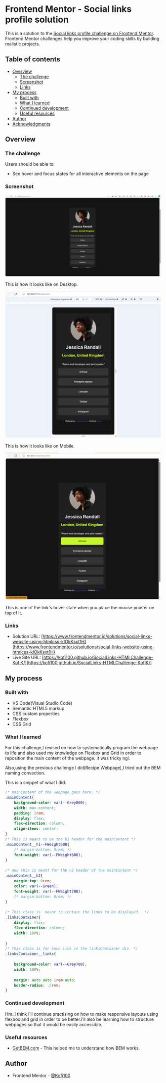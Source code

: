 # Frontend Mentor - Social links profile solution

This is a solution to the [Social links profile challenge on Frontend Mentor](https://www.frontendmentor.io/challenges/social-links-profile-UG32l9m6dQ). Frontend Mentor challenges help you improve your coding skills by building realistic projects. 

## Table of contents

- [Overview](#overview)
  - [The challenge](#the-challenge)
  - [Screenshot](#screenshot)
  - [Links](#links)
- [My process](#my-process)
  - [Built with](#built-with)
  - [What I learned](#what-i-learned)
  - [Continued development](#continued-development)
  - [Useful resources](#useful-resources)
- [Author](#author)
- [Acknowledgments](#acknowledgments)


## Overview

### The challenge

Users should be able to:

- See hover and focus states for all interactive elements on the page

### Screenshot

![Desktop Mode](./screenshot_desktop.png)

This is how it looks like on Desktop.

![Mobile Mode](./screenshot_mobile.png)

This is how it looks like on Mobile.

![Hover state](./screenshot_hover.png)

This is one of the link's hover state when you place the mouse pointer on top of it.

### Links

- Solution URL: [https://www.frontendmentor.io/solutions/social-links-website-using-htmlcss-kIOkKsxt1H](https://www.frontendmentor.io/solutions/social-links-website-using-htmlcss-kIOkKsxt1H)
- Live Site URL: [https://kofi100.github.io/SocialLinks-HTMLChallenge-KofiK/](https://kofi100.github.io/SocialLinks-HTMLChallenge-KofiK/)

## My process

### Built with
- VS Code(Visual Studio Code)
- Semantic HTML5 markup
- CSS custom properties
- Flexbox
- CSS Grid


### What I learned

For this challenge,I revised on how to systematically program the webpage to life and also used my knowledge on Flexbox and Grid in order to reposition the main content of the webpage. It was tricky ngl.

Also,using the previous challenge I did(Recipe Webpage),I tried out the BEM naming convection.

This is a snippet of what I did.

```css
/* mainContent of the webpage goes here. */
.mainContent{
    background-color: var(--Grey800);
    width: max-content;
    padding: 1rem;
    display: flex;
    flex-direction: column;
    align-items: center;
}
/* This is meant to be the h1 header for the mainContent */
.mainContent__h1--FWeight600{
    /* margin-bottom: 0rem; */
    font-weight: var(--FWeight600);
}

/* And this is meant for the h2 header of the mainContent */
.mainContent__h2{
    margin-top: 0rem;
    color: var(--Green);
    font-weight: var(--FWeight700);
    /* margin-bottom: 0rem; */
}

/* This class is  meant to contain the links to be displayed.  */
.linksContainer{
    display: flex;
    flex-direction: column;
    width: 100%;

}
/* This class is for each link in the linksContainer div. */
.linksContainer__links{
    
    background-color: var(--Grey700);
    width: 100%;
    
    margin: auto auto 1rem auto;
    border-radius: .5rem;
}

```


### Continued development

Hm..i think i'll continue practising on how to make responsive layouts using flexbox and grid in order to be better.i'll also be learning how to structure webpages so that it would be easily accessible.

### Useful resources

- [GetBEM.com](https://getbem.com/introduction/) - This helped me to understand how BEM works.


## Author

<!-- - Website - [Add your name here](https://www.your-site.com) -->
- Frontend Mentor - [@Kofi100](https://www.frontendmentor.io/profile/Kofi100)
<!-- - Twitter - [@yourusername](https://www.twitter.com/yourusername) -->


<!-- ## Acknowledgments

This is where you can give a hat tip to anyone who helped you out on this project. Perhaps you worked in a team or got some inspiration from someone else's solution. This is the perfect place to give them some credit.

**Note: Delete this note and edit this section's content as necessary. If you completed this challenge by yourself, feel free to delete this section entirely.** -->

